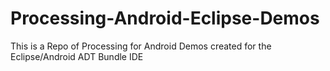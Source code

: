 Processing-Android-Eclipse-Demos
================================

This is a Repo of Processing for Android Demos created for the Eclipse/Android ADT Bundle IDE
